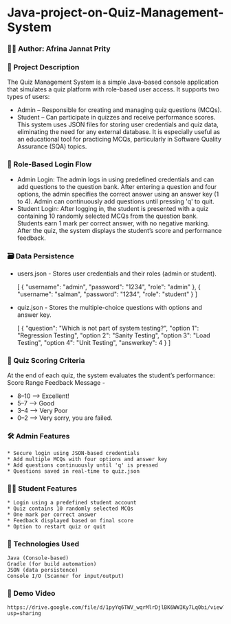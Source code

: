 # Java-project-on-Quiz-Management-System
### 👩‍💻 Author: Afrina Jannat Prity
### 🧩 Project Description
The Quiz Management System is a simple Java-based console application that simulates a quiz platform with role-based user access. It supports two types of users:
- Admin – Responsible for creating and managing quiz questions (MCQs).
- Student – Can participate in quizzes and receive performance scores.
This system uses JSON files for storing user credentials and quiz data, eliminating the need for any external database. It is especially useful as an educational tool for practicing MCQs, particularly in Software Quality Assurance (SQA) topics.

### 🔐 Role-Based Login Flow
- Admin Login:
    The admin logs in using predefined credentials and can add questions to the question bank. After entering a question and four options, the admin specifies the correct answer using an answer key (1 to 4). Admin can continuously add questions until pressing 'q' to quit.
- Student Login:
    After logging in, the student is presented with a quiz containing 10 randomly selected MCQs from the question bank. Students earn 1 mark per correct answer, with no negative marking. After the quiz, the system displays the student’s score and performance feedback.

### 🗃️ Data Persistence

- users.json - 
    Stores user credentials and their roles (admin or student).

    [
          { "username": "admin", "password": "1234", "role": "admin" },
          { "username": "salman", "password": "1234", "role": "student" }
    ]

- quiz.json - 
Stores the multiple-choice questions with options and answer key.

  [
        {
          "question": "Which is not part of system testing?",
          "option 1": "Regression Testing",
          "option 2": "Sanity Testing",
          "option 3": "Load Testing",
          "option 4": "Unit Testing",
        "answerkey": 4
        }
  ]

### 🧾 Quiz Scoring Criteria
At the end of each quiz, the system evaluates the student’s performance:
Score Range	Feedback Message - 
- 8–10 -->	Excellent!
- 5–7	 -->  Good
- 3–4	 -->  Very Poor
- 0–2	 -->  Very sorry, you are failed.

### 🛠️ Admin Features
    * Secure login using JSON-based credentials
    * Add multiple MCQs with four options and answer key
    * Add questions continuously until 'q' is pressed
    * Questions saved in real-time to quiz.json

### 🧑‍🎓 Student Features
    * Login using a predefined student account
    * Quiz contains 10 randomly selected MCQs
    * One mark per correct answer
    * Feedback displayed based on final score
    * Option to restart quiz or quit

### 🧠 Technologies Used
    Java (Console-based)
    Gradle (for build automation)
    JSON (data persistence)
    Console I/O (Scanner for input/output)

### 🎥 Demo Video
    https://drive.google.com/file/d/1pyYq6TWV_wqrMlrDjlBK6WWIKy7Lq0bi/view?usp=sharing 





